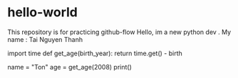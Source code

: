 # hello-world
This repository is for practicing github-flow
Hello, im a new python dev .
My name  : Tai Nguyen Thanh


import time
def get_age(birth_year):
     return time.get() - birth

name = "Ton"
age = get_age(2008)
print()